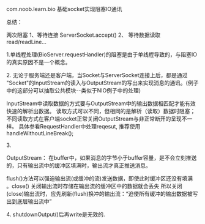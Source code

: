 com.noob.learn.bio 基础socket实现阻塞IO通讯
<P>
总结：
<p>
两次阻塞 1、等待连接  ServerSocket.accept() 2、 等待数据读取 read/readLine...
<p>
1.单线程处理(BioServer.requestHandler)的阻塞是由于单线程导致的，与阻塞IO的真实原因不是一个概念。
<p>
2. 无论于服务端还是客户端，当Socket与ServerSocket连接上后，都是通过 "Socket"的InputStream的读入与OutputStream的写出来实现消息的通讯。(例子中的这部分可以抽取公共模块--类似于NIO例子中的处理)
<p>
InputStream中读取数据的方式要与OutputStream中的输出数据相匹配才能有效快速的解析出数据。
读取方式可以不同，但相同的是解析（读取）数据时阻塞；不同读取方式在客户端socket正常关闭OutputStream与非正常断开的呈现不一样。
具体参看RequestHandler中处理reqesut, 推荐使用handleWithoutLineBreak();
<p>
3.
<p>
OutputStream： 在buffer中，如果消息的字节小于buffer容量，是不会立刻推送的，只有输出流中的缓冲区填满时，输出流才真正推送消息。
<p>
flush()方法可以强迫输出流(或缓冲的流)发送数据，即使此时缓冲区还没有填满 。close() 关闭输出流时存储在输出流的缓冲区中的数据就会丢失
所以关闭(close)输出流时，应先刷新(flush)换冲的输出流：“迫使所有缓冲的输出数据被写出到底层输出流中”
<p>
4. shutdownOutput()后再write是无效的.

